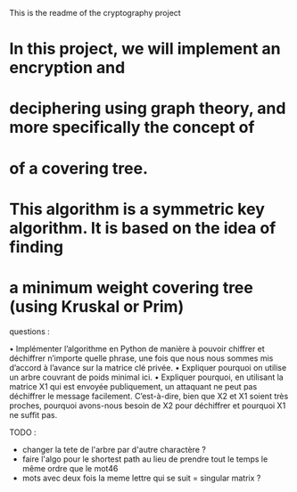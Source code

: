 This is the readme of the cryptography project

# In this project, we will implement an encryption and 
# deciphering using graph theory, and more specifically the concept of 
# of a covering tree.
# This algorithm is a symmetric key algorithm. It is based on the idea of finding 
# a minimum weight covering tree (using Kruskal or Prim)

questions : 

• Implémenter l’algorithme en Python de manière à pouvoir chiffrer et déchiffrer 
n’importe quelle phrase, une fois que nous nous sommes mis d’accord à l’avance 
sur la matrice clé privée.
• Expliquer pourquoi on utilise un arbre couvrant de poids minimal ici.
• Expliquer pourquoi, en utilisant la matrice X1 qui est envoyée publiquement, un 
attaquant ne peut pas déchiffrer le message facilement. C’est-à-dire, bien que 
X2 ​et X1 soient très proches, pourquoi avons-nous besoin de X2 pour déchiffrer 
et pourquoi X1 ne suffit pas.


TODO :

- changer la tete de l'arbre par d'autre charactère ? 
- faire l'algo pour le shortest path au lieu de prendre tout le temps le même ordre que le mot46
- mots avec deux fois la meme lettre qui se suit = singular matrix ?
